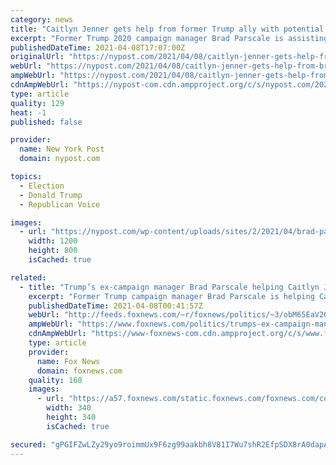 ```yaml
---
category: news
title: "Caitlyn Jenner gets help from former Trump ally with potential run for CA governor"
excerpt: "Former Trump 2020 campaign manager Brad Parscale is assisting Caitlyn Jenner as she mulls a potential challenge to California Gov. Gavin Newsom in this year’s recall, a source familiar with"
publishedDateTime: 2021-04-08T17:07:00Z
originalUrl: "https://nypost.com/2021/04/08/caitlyn-jenner-gets-help-from-brad-parscale-with-potential-run-for-ca-gov/"
webUrl: "https://nypost.com/2021/04/08/caitlyn-jenner-gets-help-from-brad-parscale-with-potential-run-for-ca-gov/"
ampWebUrl: "https://nypost.com/2021/04/08/caitlyn-jenner-gets-help-from-brad-parscale-with-potential-run-for-ca-gov/amp/"
cdnAmpWebUrl: "https://nypost-com.cdn.ampproject.org/c/s/nypost.com/2021/04/08/caitlyn-jenner-gets-help-from-brad-parscale-with-potential-run-for-ca-gov/amp/"
type: article
quality: 129
heat: -1
published: false

provider:
  name: New York Post
  domain: nypost.com

topics:
  - Election
  - Donald Trump
  - Republican Voice

images:
  - url: "https://nypost.com/wp-content/uploads/sites/2/2021/04/brad-parscale-caitlyn-jenner-500.jpg?quality=90&strip=all&w=1200"
    width: 1200
    height: 800
    isCached: true

related:
  - title: "Trump’s ex-campaign manager Brad Parscale helping Caitlyn Jenner explore run for California governor"
    excerpt: "Former Trump campaign manager Brad Parscale is helping Caitlyn Jenner as she very seriously explores running for Governor in California, Fox News has learned. "
    publishedDateTime: 2021-04-08T00:41:57Z
    webUrl: "http://feeds.foxnews.com/~r/foxnews/politics/~3/obM65EaV2G4/trumps-ex-campaign-manager-brad-parscale-helping-caitlyn-jenner-explore-run-for-california-governor"
    ampWebUrl: "https://www.foxnews.com/politics/trumps-ex-campaign-manager-brad-parscale-helping-caitlyn-jenner-explore-run-for-california-governor.amp"
    cdnAmpWebUrl: "https://www-foxnews-com.cdn.ampproject.org/c/s/www.foxnews.com/politics/trumps-ex-campaign-manager-brad-parscale-helping-caitlyn-jenner-explore-run-for-california-governor.amp"
    type: article
    provider:
      name: Fox News
      domain: foxnews.com
    quality: 160
    images:
      - url: "https://a57.foxnews.com/static.foxnews.com/foxnews.com/content/uploads/2020/10/340/340/brooke-singman-headshot.jpg?ve=1&tl=1"
        width: 340
        height: 340
        isCached: true

secured: "gPGIFZwLZy29yo9roimmUx9F6zg99aakbh8V81I7Wu7shR2EfpSDX8rA0dapAgq6ocOIzU+BiNJ1McPV2ECGPgPzmwwdMRO+74yS8XeyPmVvA/WoqNjUg2YPfiKQbxYk+w9JoMKm9HIdn84fweTkG1yROHJFvmfrlb8srPlU3LGsNwp3pgPpg+1mlriHnF9ejVjnHPZb2pZwzRk4lEmgPUCxS4mjV2PKXg8il9i8zOu0CRWz4QIjew+FKdzXwwQxHb6OGeU4hR9178QELkVtAYC5Ow9VsEIY4UY0v2tw3nxTcfK/bRH4xOH/nLh7ydYe8g+3y8+TAZ6xelInKfw34N27j/VD47jnfI0iulncd7Y=;g3qIiiiTGornrSgJ8KVmIg=="
---
```


